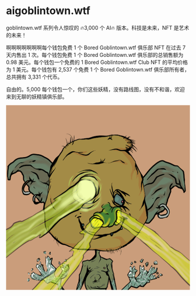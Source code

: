 # aigoblintown.wtf

goblintown.wtf 系列令人惊叹的 🔥3,000 个 AI🔥 版本。科技是未来，NFT 是艺术的未来！

啊啊啊啊啊啊啊每个钱包免费 1 个 Bored Goblintown.wtf 俱乐部 NFT 在过去 7 天内售出 1 次。每个钱包免费 1 个 Bored Goblintown.wtf 俱乐部的总销售额为 0.98 美元。每个钱包一个免费的 1 Bored Goblintown.wtf Club NFT 的平均价格为 1 美元。每个钱包有 2,537 个免费 1 个 Bored Goblintown.wtf 俱乐部所有者，总共拥有 3,331 个代币。

自由的。5,000 每个钱包一个，你们这些妖精，没有路线图，没有不和谐，欢迎来到无聊的妖精镇俱乐部。

![unnamed](unnamed.png)
